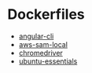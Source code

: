 # Dockerfiles

- [angular-cli](https://hub.docker.com/r/akirakoyasu/angular-cli/)
- [aws-sam-local](https://hub.docker.com/r/akirakoyasu/aws-sam-local/)
- [chromedriver](https://hub.docker.com/r/akirakoyasu/chromedriver/)
- [ubuntu-essentials](https://hub.docker.com/r/akirakoyasu/ubuntu-essentials/)
